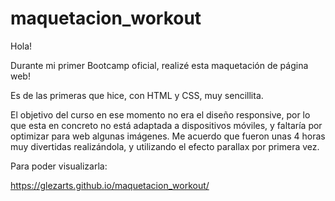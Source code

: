 # maquetacion_workout


Hola!

Durante mi primer Bootcamp oficial, realizé esta maquetación de página web!

Es de las primeras que hice, con HTML y CSS, muy sencillita.

El objetivo del curso en ese momento no era el diseño responsive, por lo que esta en concreto no está adaptada a dispositivos móviles, y faltaría por optimizar para web algunas imágenes. 
Me acuerdo que fueron unas 4 horas muy divertidas realizándola, y utilizando el efecto parallax por primera vez. 

Para poder visualizarla: 

https://glezarts.github.io/maquetacion_workout/



